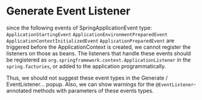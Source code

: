 # Generate Event Listener

since the following events of SpringApplicationEvent type:
`ApplicationStartingEvent`
`ApplicationEnvironmentPreparedEvent`
`ApplicationContextInitializedEvent`
`ApplicationPreparedEvent`
are triggered before the ApplicationContext is created, 
we cannot register the listeners on those as beans. 
The listeners that handle these events should be registered 
as `org.springframework.context.ApplicationListener` in the `spring.factories`, 
or added to the application programmatically.

Thus, we should not suggest these event types in the Generate / EventListener... popup. 
Also, we can show warnings for the `@EventListener`-annotated methods with parameters of
these events types.